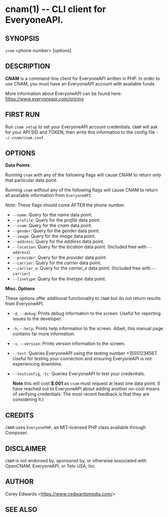 <!---
This man page can be generated using ronn - http://rtomayko.github.com/ronn/
-->
cnam(1) -- CLI client for EveryoneAPI.
=============================================

## SYNOPSIS

`cnam` &lt;phone number&gt; &#91;options&#93;  

## DESCRIPTION

**CNAM** is a command-line client for EveryoneAPI written in PHP. In order to use CNAM, you must have an EveryoneAPI account with available funds.

More information about EveryoneAPI can be found here: <https://www.everyoneapi.com/pricing>

## FIRST RUN

Run `cnam setup` to set your EveryoneAPI account credentials. `CNAM` will ask for your API SID and TOKEN, then write this information to the config file - `~/.cnam/cnam.conf`.  

## OPTIONS

**Data Points**

Running `cnam` with any of the following flags will cause CNAM to return *only* that particular data point.

Running `cnam` *without* any of the following flags will cause CNAM to return all available information from `EveryoneAPI`.

*Note:* These flags should come *AFTER* the phone number.

  * `--name`:
    Query for the *name* data point.
  * `--profile`:
    Query for the *profile* data point.
  * `--cnam`:
    Query for the *cnam* data point.
  * `--gender`:
    Query for the *gender* data point.
  * `--image`:
    Query for the *image* data point.
  * `--address`:
    Query for the *address* data point.
  * `--location`:
    Query for the *location* data point. (Included free with `--address`)
  * `--provider`:
    Query for the *provider* data point.
  * `--carrier`:
    Query for the *carrier* data point.
  * `--carrier_o`:
    Query for the *carrier_o* data point. (Included free with `--carrier`)
  * `--linetype`:
    Query for the *linetype* data point.

**Misc. Options**

These options offer additional functionality to `CNAM` but do not return results  from EveryoneAPI.

* `-d`, `--debug`:
  Prints debug information to the screen. Useful for reporting issues to the developer.
* `-h`, `--help`:
  Prints help information to the screen. Albeit, this manual page contains far more information.
* `-v`, `--version`:
  Prints version information to the screen.
* `--test`:
  Queries EveryoneAPI using the testing number +15551234567. Useful for testing your connection and ensuring EveryoneAPI is not experiencing downtime.
* `--testconfig`, `-tc`:
  Queries EveryoneAPI to test your credentials.  

  **Note** this will cost **$.001** as `cnam` must request at least one data point. (I have reached out to EveryoneAPI about adding another no-cost means of verifying credentials. The most recent feedback is that they are considering it.)


## CREDITS

`CNAM` uses `EveryonePHP`, an MIT-licensed PHP class available through Composer.

## DISCLAIMER

`CNAM` is not endorsed by, sponsored by, or otherwise associated with OpenCNAM, EveryoneAPI, or Telo USA, Inc.

## AUTHOR

Corey Edwards &lt;<https://www.cedwardsmedia.com/>&gt;

## SEE ALSO
